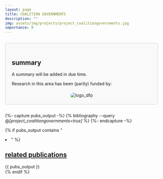 ```yaml
---
layout: page
title: COALITION GOVERNMENTS
description: ""
img: assets/img/projects/project_coalitiongovernments.jpg
importance: 9
---
```


<div style="border: 1px solid #ccc; border-radius: 5px; padding: 1.5em; margin: 2em 0; background-color: #f9f9f9;">

  <h2>
    summary
  </h2>
  
  <p>
    A summary will be added in due time.
  </p>
  <p>
    Research in this area has been (partly) funded by:
  </p>

  <div style="display: flex; justify-content: space-evenly; align-items: center; margin-top: 1.5em;">
    <img src="{{ '/assets/img/projects/logo_dfg.png' | relative_url }}" alt="logo_dfg" style="max-width: 30vw; width: auto; max-height: 70px; border-radius: 10px;">
  </div>

</div>

{%- capture pubs_output -%}
  {% bibliography --query @*[project_coalitiongovernments=true]* %}
{%- endcapture -%}

{% if pubs_output contains "<li>" %}
  <div>
    <h2>
      <a href="{{ '/publications/' | relative_url }}" style="color: inherit">
        related publications
      </a>
    </h2>
    <div class="publications">
      {{ pubs_output }}
    </div>
  </div>
{% endif %}